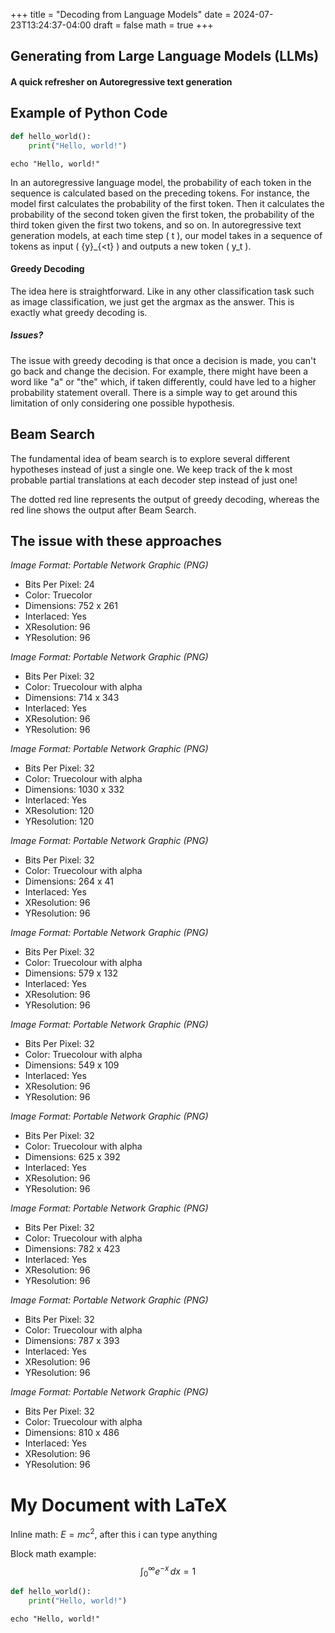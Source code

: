 +++
title = "Decoding from Language Models"
date = 2024-07-23T13:24:37-04:00
draft = false
math = true
+++

## Generating from Large Language Models (LLMs)

#### A quick refresher on Autoregressive text generation

## Example of Python Code

```python
def hello_world():
    print("Hello, world!")
```
```
echo "Hello, world!"
```



In an autoregressive language model, the probability of each token in the sequence is calculated based on the preceding tokens. For instance, the model first calculates the probability of the first token. Then it calculates the probability of the second token given the first token, the probability of the third token given the first two tokens, and so on. In autoregressive text generation models, at each time step \( t \), our model takes in a sequence of tokens as input \( \{y\}_{<t} \) and outputs a new token \( y_t \).

#### Greedy Decoding

The idea here is straightforward. Like in any other classification task such as image classification, we just get the argmax as the answer. This is exactly what greedy decoding is.

##### Issues?

The issue with greedy decoding is that once a decision is made, you can't go back and change the decision. For example, there might have been a word like "a" or "the" which, if taken differently, could have led to a higher probability statement overall. There is a simple way to get around this limitation of only considering one possible hypothesis.

## Beam Search

The fundamental idea of beam search is to explore several different hypotheses instead of just a single one. We keep track of the k most probable partial translations at each decoder step instead of just one! 

The dotted red line represents the output of greedy decoding, whereas the red line shows the output after Beam Search.

## The issue with these approaches

*Image Format: Portable Network Graphic (PNG)*
- Bits Per Pixel: 24
- Color: Truecolor
- Dimensions: 752 x 261
- Interlaced: Yes
- XResolution: 96
- YResolution: 96

*Image Format: Portable Network Graphic (PNG)*
- Bits Per Pixel: 32
- Color: Truecolour with alpha
- Dimensions: 714 x 343
- Interlaced: Yes
- XResolution: 96
- YResolution: 96

*Image Format: Portable Network Graphic (PNG)*
- Bits Per Pixel: 32
- Color: Truecolour with alpha
- Dimensions: 1030 x 332
- Interlaced: Yes
- XResolution: 120
- YResolution: 120

*Image Format: Portable Network Graphic (PNG)*
- Bits Per Pixel: 32
- Color: Truecolour with alpha
- Dimensions: 264 x 41
- Interlaced: Yes
- XResolution: 96
- YResolution: 96

*Image Format: Portable Network Graphic (PNG)*
- Bits Per Pixel: 32
- Color: Truecolour with alpha
- Dimensions: 579 x 132
- Interlaced: Yes
- XResolution: 96
- YResolution: 96

*Image Format: Portable Network Graphic (PNG)*
- Bits Per Pixel: 32
- Color: Truecolour with alpha
- Dimensions: 549 x 109
- Interlaced: Yes
- XResolution: 96
- YResolution: 96

*Image Format: Portable Network Graphic (PNG)*
- Bits Per Pixel: 32
- Color: Truecolour with alpha
- Dimensions: 625 x 392
- Interlaced: Yes
- XResolution: 96
- YResolution: 96

*Image Format: Portable Network Graphic (PNG)*
- Bits Per Pixel: 32
- Color: Truecolour with alpha
- Dimensions: 782 x 423
- Interlaced: Yes
- XResolution: 96
- YResolution: 96

*Image Format: Portable Network Graphic (PNG)*
- Bits Per Pixel: 32
- Color: Truecolour with alpha
- Dimensions: 787 x 393
- Interlaced: Yes
- XResolution: 96
- YResolution: 96

*Image Format: Portable Network Graphic (PNG)*
- Bits Per Pixel: 32
- Color: Truecolour with alpha
- Dimensions: 810 x 486
- Interlaced: Yes
- XResolution: 96
- YResolution: 96



# My Document with LaTeX

Inline math: $E = mc^2$, after this i can type anything



Block math example:
$$
\int_0^\infty e^{-x} \, dx = 1
$$


```python
def hello_world():
    print("Hello, world!")
```
```
echo "Hello, world!"
```